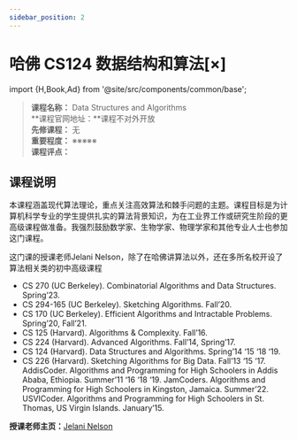 ```yaml
---
sidebar_position: 2
---
```


# 哈佛 CS124 数据结构和算法[×]

import {H,Book,Ad} from '@site/src/components/common/base';

>**课程名称：** Data Structures and Algorithms      
**课程官网地址：**课程不对外开放    
**先修课程：** 无  
**重要程度：** ※※※※※  
**课程评点：** 

## 课程说明
本课程涵盖现代算法理论，重点关注高效算法和棘手问题的主题。课程目标是为计算机科学专业的学生提供扎实的算法背景知识，为在工业界工作或研究生阶段的更高级课程做准备。我强烈鼓励数学家、生物学家、物理学家和其他专业人士也参加这门课程。

这门课的授课老师Jelani Nelson，除了在哈佛讲算法以外，还在多所名校开设了算法相关类的初中高级课程

- CS 270 (UC Berkeley). Combinatorial Algorithms and Data Structures. Spring’23.
- CS 294-165 (UC Berkeley). Sketching Algorithms. Fall’20.
- CS 170 (UC Berkeley). Efficient Algorithms and Intractable Problems. Spring’20, Fall’21.
- CS 125 (Harvard). Algorithms & Complexity. Fall’16.
- CS 224 (Harvard). Advanced Algorithms. Fall’14, Spring’17.
- CS 124 (Harvard). Data Structures and Algorithms. Spring’14 ‘15 ‘18 ‘19.
- CS 226 (Harvard). Sketching Algorithms for Big Data. Fall’13 ‘15 ‘17.
AddisCoder. Algorithms and Programming for High Schoolers in Addis Ababa, Ethiopia. Summer’11 ‘16 ‘18 ‘19.
JamCoders. Algorithms and Programming for High Schoolers in Kingston, Jamaica. Summer’22.
USVICoder. Algorithms and Programming for High Schoolers in St. Thomas, US Virgin Islands. January’15.

**授课老师主页：**[Jelani Nelson](https://people.eecs.berkeley.edu/~minilek/)

<Comment></Comment>
